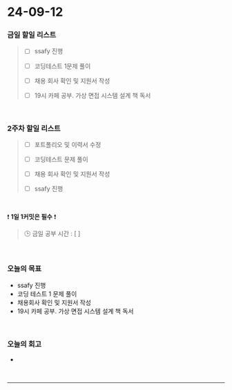 # 24-09-12
### 금일 할일 리스트
> - [ ]  ssafy 진행
>
> - [ ]  코딩테스트 1문제 풀이
>
> - [ ]  채용 회사 확인 및 지원서 작성
>
> - [ ]  19시 카페 공부. 가상 면접 시스템 설계 책 독서

<br/>

### 2주차 할일 리스트  
> - [ ]  포트폴리오 및 이력서 수정
>
> - [ ]  코딩테스트 문제 풀이
>
> - [ ]  채용 회사 확인 및 지원서 작성
>
> - [ ]  ssafy 진행

<br/>

❗ **1일 1커밋은 필수** ❗
> 🕒 금일 공부 시간 : [  ]

<br/>

### 오늘의 목표
- ssafy 진행
- 코딩 테스트 1 문제 풀이
- 채용회사 확인 및 지원서 작성
- 19시 카페 공부. 가상 면접 시스템 설계 책 독서

<br>

### 오늘의 회고
- 



<br/>

------------  
